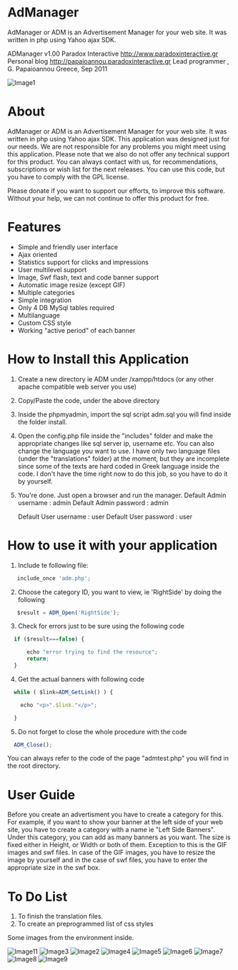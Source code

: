 # AdManager
AdManager or ADM is an Advertisement Manager for your web site. It was written in php using Yahoo ajax SDK.

ADManager v1.00
Paradox Interactive
http://www.paradoxinteractive.gr
Personal blog http://papaioannou.paradoxinteractive.gr
Lead programmer , G. Papaioannou
Greece, Sep 2011

![Image1](/Pics/Screenshot_1.jpg)

About
========

AdManager or ADM is an Advertisement Manager for your web site. It was written in php using Yahoo ajax SDK.
This application was designed just for our needs. We are not responsible for any problems you might meet using this application. Please note that we also do not offer any technical support for this product. You can always contact with us, for recommendations, subscriptions or wish list for the next releases. You can use this code, but you have to comply with the GPL license.

Please donate if you want to support our efforts, to improve this software. Without your help, we can not continue to offer this product for free.

Features
==========

- Simple and friendly user interface
- Ajax oriented
- Statistics support for clicks and impressions
- User multilevel support
- Image, Swf flash, text and code banner support
- Automatic image resize (except GIF)
- Multiple categories
- Simple integration
- Only 4 DB MySql tables required
- Multilanguage 
- Custom CSS style
- Working "active period" of each banner



How to Install this Application
=================================
1. Create a new directory ie ADM under /xampp/htdocs (or any other apache compatible web server you use)
2. Copy/Paste the code, under the above directory
3. Inside the phpmyadmin, import the sql script adm.sql you will find inside the folder install.
4. Open the config.php file inside the "includes" folder and make the appropriate changes like sql server ip, username etc.
   You can also change the language you want to use. I have only two language files (under the "translations" folder) at the moment, but
   they are incomplete since some of the texts are hard coded in Greek language inside the code. I don't have the time right now 
   to do this job, so you have to do it by yourself.   
5. You're done. Just open a browser and run the manager.
   Default Admin username  : admin
   Default Admin password  : admin
   
   Default User username  : user
   Default User password  : user   

   
How to use it with your application
====================================

1. Include te following file:
```javascript
   include_once 'adm.php';  
```   
2. Choose the category ID, you want to view, ie 'RightSide' by doing the following
```javascript
   $result = ADM_Open('RightSide'); 
```   
3. Check for errors just to be sure using the following code
```javascript
  if ($result===false) {

      echo "error trying to find the resource";
      return;
  }
```
4. Get the actual banners with following code
```javascript
  while ( $link=ADM_GetLink() ) {

    echo "<p>".$link."</p>";

  }
```  
5. Do not forget to close the whole procedure with the code
```javascript
  ADM_Close(); 
```    
You can always refer to the code of the page "admtest.php" you will find in the root directory.


User Guide
============
Before you create an advertisment you have to create a category for this. For example, if you want to show your banner at the left
side of your web site, you have to create a category with a name ie "Left Side Banners". Under this category, you can add as many banners
as you want. The size is fixed either in Height, or Width or both of them. Exception to this is the GIF images and swf files. In case of the GIF images, you have to resize the image by yourself and in the case of swf files, you have to enter the appropriate size in the swf box. 


To Do List
===========
1. To finish the translation files.
2. To create an preprogrammed list of css styles

Some images from the environment inside.

![Image11](/Pics/Screenshot_11.jpg)
![Image3](/Pics/Screenshot_3.jpg)
![Image2](/Pics/Screenshot_2.jpg)
![Image4](/Pics/Screenshot_4.jpg)
![Image5](/Pics/Screenshot_5.jpg)
![Image6](/Pics/Screenshot_6.jpg)
![Image7](/Pics/Screenshot_7.jpg)
![Image8](/Pics/Screenshot_8.jpg)
![Image9](/Pics/Screenshot_9.jpg)

